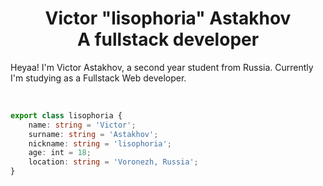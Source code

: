 <h1 align="center">
  <b>Victor "lisophoria" Astakhov</b><br>
  A fullstack developer
</h1>

Heyaa! I'm Victor Astakhov, a second year student from Russia. Currently I'm studying as a Fullstack Web developer.

<br>

```typescript
export class lisophoria {
    name: string = 'Victor';
    surname: string = 'Astakhov';
    nickname: string = 'lisophoria';
    age: int = 18;
    location: string = 'Voronezh, Russia';
}
```
